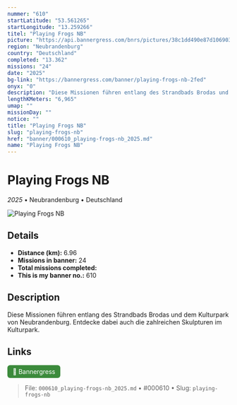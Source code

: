 ```yaml
---
nummer: "610"
startLatitude: "53.561265"
startLongitude: "13.259266"
titel: "Playing Frogs NB"
picture: "https://api.bannergress.com/bnrs/pictures/38c1dd490e87d10690357af83dccbb59"
region: "Neubrandenburg"
country: "Deutschland"
completed: "13.362"
missions: "24"
date: "2025"
bg-link: "https://bannergress.com/banner/playing-frogs-nb-2fed"
onyx: "0"
description: "Diese Missionen führen entlang des Strandbads Brodas und dem Kulturpark von Neubrandenburg. Entdecke dabei auch die zahlreichen Skulpturen im Kulturpark."
lengthKMeters: "6,965"
umap: ""
missionDay: ""
notice: ""
title: "Playing Frogs NB"
slug: "playing-frogs-nb"
href: "banner/000610_playing-frogs-nb_2025.md"
name: "Playing Frogs NB"
---
```

# Playing Frogs NB

*2025* • Neubrandenburg • Deutschland

![Playing Frogs NB](https://api.bannergress.com/bnrs/pictures/38c1dd490e87d10690357af83dccbb59)



## Details
- **Distance (km):** 6.96
- **Missions in banner:** 24
- **Total missions completed:** 
- **This is my banner no.:** 610



## Description
Diese Missionen führen entlang des Strandbads Brodas und dem Kulturpark von Neubrandenburg. Entdecke dabei auch die zahlreichen Skulpturen im Kulturpark.



## Links
<a href="https://bannergress.com/banner/playing-frogs-nb-2fed" target="_blank" style="display:inline-block;margin-right:8px;padding:6px 12px;background:#3c8b3c;color:#fff;text-decoration:none;border-radius:6px;">🔗 Bannergress</a>



> File: `000610_playing-frogs-nb_2025.md` • #000610 • Slug: `playing-frogs-nb`
